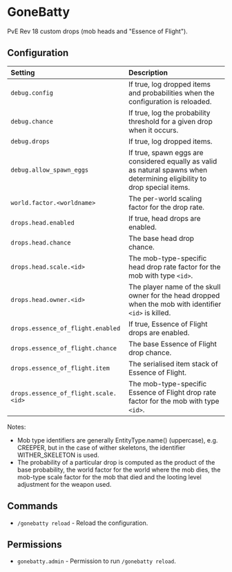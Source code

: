 GoneBatty
=========
PvE Rev 18 custom drops (mob heads and "Essence of Flight").

Configuration
-------------

| Setting | Description |
| :--- | :--- |
| `debug.config` | If true, log dropped items and probabilities when the configuration is reloaded. |
| `debug.chance` | If true, log the probability threshold for a given drop when it occurs. |
| `debug.drops` | If true, log dropped items. |
| `debug.allow_spawn_eggs` | If true, spawn eggs are considered equally as valid as natural spawns when determining eligibility to drop special items. |
| `world.factor.<worldname>` | The per-world scaling factor for the drop rate. |
| `drops.head.enabled` | If true, head drops are enabled. |
| `drops.head.chance` | The base head drop chance. |
| `drops.head.scale.<id>` | The mob-type-specific head drop rate factor for the mob with type `<id>`. |
|  `drops.head.owner.<id>` | The player name of the skull owner for the head dropped when the mob with identifier `<id>` is killed. |
| `drops.essence_of_flight.enabled` | If true, Essence of Flight drops are enabled. |
| `drops.essence_of_flight.chance` | The base Essence of Flight drop chance. |
| `drops.essence_of_flight.item` | The serialised item stack of Essence of Flight. |
| `drops.essence_of_flight.scale.<id>` | The mob-type-specific Essence of Flight drop rate factor for the mob with type `<id>`. |

Notes:

 * Mob type identifiers are generally EntityType.name() (uppercase), e.g. CREEPER, but in the case of wither skeletons, the identifier WITHER_SKELETON is used.
 * The probability of a particular drop is computed as the product of the base probability, the world factor for the world where the mob dies, the mob-type scale factor for the mob that died and the looting level adjustment for the weapon used.


Commands
--------

 * `/gonebatty reload` - Reload the configuration.


Permissions
-----------

 * `gonebatty.admin` - Permission to run `/gonebatty reload`.

